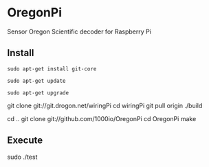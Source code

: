 OregonPi
========

Sensor Oregon Scientific decoder for Raspberry Pi


Install
-------

```sudo apt-get install git-core```

```sudo apt-get update```

```sudo apt-get upgrade```



git clone git://git.drogon.net/wiringPi
cd wiringPi
git pull origin
./build

cd ..
git clone git://github.com/1000io/OregonPi
cd OregonPi
make

Execute
-------

sudo ./test



